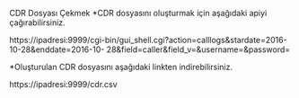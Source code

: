 CDR Dosyası Çekmek
*CDR dosyasını oluşturmak için aşağıdaki apiyi çağırabilirsiniz.

https://ipadresi:9999/cgi-bin/gui_shell.cgi?action=calllogs&stardate=2016-10-28&enddate=2016-10-
28&field=caller&field_v=&username=&password=

*Oluşturulan CDR dosyasını aşağıdaki linkten indirebilirsiniz.

https://ipadresi:9999/cdr.csv
